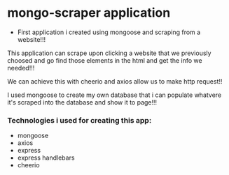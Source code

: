 # mongo-scraper application

- First application i created using mongoose and scraping from a website!!!

This application can scrape upon clicking a website that we previously choosed and go find those elements in the html and get the info we needed!!! 

We can achieve this with cheerio and axios allow us to make http request!!

I used mongoose to create my own database that i can populate whatvere it's scraped into the database and show it to page!!!


### Technologies i used for creating this app:

- mongoose
- axios 
- express
- express handlebars
- cheerio
